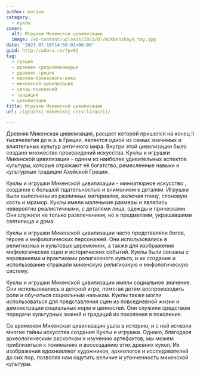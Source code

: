 ```yaml
---
author: morava
category:
  - куклы
cover:
  alt: Игрушки Микенской цивилизации
  image: /wp-content/uploads/2023/07/mikkenskaya_toy.jpg
date: "2023-07-16T14:50:01+00:00"
guid: http://adora.ru/?p=92
tag:
  - греция
  - древнее-средиземноморье
  - древняя-греция
  - европа-бронзового-века
  - микенская-цивилизация
  - связь-поколений
  - традиции
  - цивилизация
title: Игрушки Микенской цивилизации
url: /igrushki-mikenskoj-czivilizaczii/

---
```

Древняя Микенская цивилизация, расцвет которой пришелся на конец II тысячелетия до н.э. в Греции, является одной из самых значимых и влиятельных культур античного мира. Внутри этой цивилизации было создано множество произведений искусства. Куклы и игрушки Микенской цивилизации - одним из наиболее удивительных аспектов культуры, которые отражают её богатство, ремесленные навыки и культурные традиции Ахейской Греции.

Куклы и игрушки Микенской цивилизации \- миниатюрное искусство , созданое с большой тщательностью и вниманием к деталям. Игрушки были выполнены из различных материалов, включая глину, слоновую кость и мрамор. Куклы имели маленькие размеры и являлись невероятно реалистичными, с деталями лица, одежды и прическами. Они служили не только развлечением, но и предметами, украшавшими святилища и дома.

Куклы и игрушки Микенской цивилизации часто представляли богов, героев и мифологических персонажей. Они использовались в религиозных и культовых церемониях, а также для изображения мифологических сцен и исторических событий. Куклы были связаны с верованиями и практиками религиозного культа, и их создание и использование отражали микенскую религиозную и мифологическую систему.

Куклы и игрушки Микенской цивилизации имели социальное значение. Они использовались в детской игре, помогая детям воспроизводить роли и обучаться социальным навыкам. Куклы также могли использоваться для представления сцен из повседневной жизни и демонстрации социальных норм и ценностей. Они служили средством передачи культурных знаний и традиций из поколения в поколение.

Со временем Микенская цивилизация ушла в историю, и с ней исчезли многие тайны искусства создания Куклы и игрушки. Однако, благодаря археологическим раскопкам и изучению артефактов, мы можем приблизиться к пониманию и воссозданию этих древних кукол. Их изображения вдохновляют художников, археологов и исследователей до сих пор, позволяя нам ощутить величие и утонченность микенской культуры.
